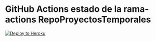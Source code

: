 # GitHub Actions estado de la rama-actions RepoProyectosTemporales

[![Deploy to Heroku](https://github.com/AngeloLaMadrid/RepoProyectosTemporales/actions/workflows/blank.yml/badge.svg?branch=AutomatizacionGitHubActions)](https://github.com/AngeloLaMadrid/RepoProyectosTemporales/actions/workflows/blank.yml)

